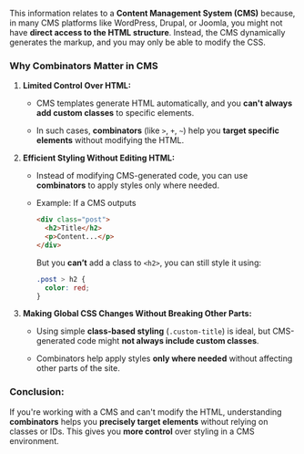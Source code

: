 

This information relates to a **Content Management System (CMS)** because, in many CMS platforms like WordPress, Drupal, or Joomla, you might not have **direct access to the HTML structure**. Instead, the CMS dynamically generates the markup, and you may only be able to modify the CSS.

### **Why Combinators Matter in CMS**

1. **Limited Control Over HTML:**
    
    - CMS templates generate HTML automatically, and you **can't always add custom classes** to specific elements.
        
    - In such cases, **combinators** (like `>`, `+`, `~`) help you **target specific elements** without modifying the HTML.
        
2. **Efficient Styling Without Editing HTML:**
    
    - Instead of modifying CMS-generated code, you can use **combinators** to apply styles only where needed.
        
    - Example: If a CMS outputs
        
        ```html
        <div class="post">
          <h2>Title</h2>
          <p>Content...</p>
        </div>
        ```
        
        But you **can’t** add a class to `<h2>`, you can still style it using:
        
        ```css
        .post > h2 {
          color: red;
        }
        ```
        
3. **Making Global CSS Changes Without Breaking Other Parts:**
    
    - Using simple **class-based styling** (`.custom-title`) is ideal, but CMS-generated code might **not always include custom classes**.
        
    - Combinators help apply styles **only where needed** without affecting other parts of the site.
        

### **Conclusion:**

If you're working with a CMS and can't modify the HTML, understanding **combinators** helps you **precisely target elements** without relying on classes or IDs. This gives you **more control** over styling in a CMS environment.